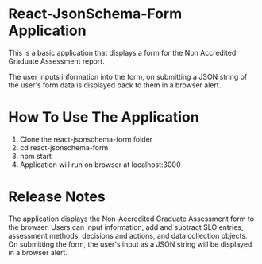 # React-JsonSchema-Form Application

This is a basic application that displays a form for the Non Accredited Graduate Assessment report. 

The user inputs information into the form, on submitting a JSON string of the user's form data is displayed back to them in a browser alert.

# How To Use The Application

1. Clone the react-jsonschema-form folder
2. cd react-jsonschema-form
3. npm start
4. Application will run on browser at localhost:3000

# Release Notes

The application displays the Non-Accredited Graduate Assessment form to the browser. Users can input information,
add and subtract SLO entries, assessment methods, decisions and actions, and data collection objects. On submitting
the form, the user's input as a JSON string will be displayed in a browser alert.
